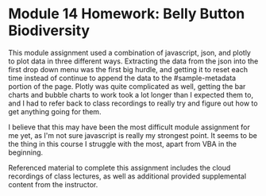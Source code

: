 # Module 14 Homework: Belly Button Biodiversity

This module assignment used a combination of javascript, json, and plotly to plot data in three different ways. Extracting the data from the json into the first drop down menu was the first big hurdle, and getting it to reset each time instead of continue to append the data to the #sample-metadata portion of the page. Plotly was quite complicated as well, getting the bar charts and bubble charts to work took a lot longer than I expected them to, and I had to refer back to class recordings to really try and figure out how to get anything going for them. 

I believe that this may have been the most difficult module assignment for me yet, as I'm not sure javascript is really my strongest point. It seems to be the thing in this course I struggle with the most, apart from VBA in the beginning. 

Referenced material to complete this assignment includes the cloud recordings of class lectures, as well as additional provided supplemental content from the instructor.